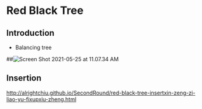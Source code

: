 # Red Black Tree


## Introduction 

- Balancing tree



##![Screen Shot 2021-05-25 at 11.07.34 AM](https://i.imgur.com/aIvMO2M.png)


## Insertion

http://alrightchiu.github.io/SecondRound/red-black-tree-insertxin-zeng-zi-liao-yu-fixupxiu-zheng.html